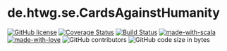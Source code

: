 # de.htwg.se.CardsAgainstHumanity

[![GitHub license](https://srv-file7.gofile.io/download/6DRccW/RWS.svg)](https://google.de)
[![Coverage Status](https://coveralls.io/repos/github/LordSaitamaa/de.htwg.se.CardsAgainstHumanity/badge.svg?branch=Developer)](https://coveralls.io/github/LordSaitamaa/de.htwg.se.CardsAgainstHumanity?branch=master)
[![Build Status](https://travis-ci.org/LordSaitamaa/de.htwg.se.CardsAgainstHumanity.svg?branch=master)](https://travis-ci.org/LordSaitamaa/de.htwg.se.CardsAgainstHumanity)
[![made-with-scala](https://img.shields.io/badge/Made%20with-Scala-00ff00.svg)](https://www.scala-lang.org/)
[![made-with-love](https://img.shields.io/badge/Made%20with-Love-ff0000.svg)](https://www.bluestoneedge.com/wp-content/uploads/2020/05/love-820x400.jpeg)
![GitHub contributors](https://img.shields.io/github/contributors/LordSaitamaa/de.htwg.se.CardsAgainstHumanity)
![GitHub code size in bytes](https://img.shields.io/github/languages/code-size/LordSaitamaa/de.htwg.se.CardsAgainstHumanity)

